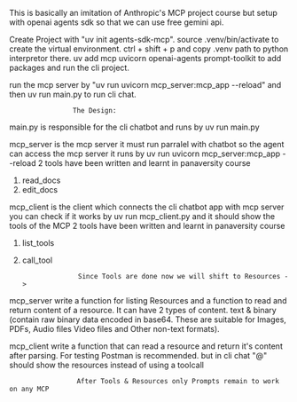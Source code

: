 This is basically an imitation of Anthropic's MCP project course but setup with 
openai agents sdk so that we can use free gemini api.

Create Project with "uv init agents-sdk-mcp".
source .venv/bin/activate to create the virtual environment.
ctrl + shift + p and copy .venv path to python interpretor there.
uv add mcp uvicorn openai-agents prompt-toolkit to add packages and run the cli project.

run the mcp server by "uv run uvicorn mcp_server:mcp_app --reload" and then 
uv run main.py to run cli chat.

                    The Design:
main.py is responsible for the cli chatbot and runs by uv run main.py

mcp_server is the mcp server it must run parralel with chatbot so the agent can access the mcp server
it runs by uv run uvicorn mcp_server:mcp_app --reload
2 tools have been written and learnt in panaversity course 
1. read_docs
2. edit_docs

mcp_client is the client which connects the cli chatbot app with mcp server
you can check if it works by uv run mcp_client.py and it should show the tools of the MCP
2 tools have been written and learnt in panaversity course 
1. list_tools
2. call_tool

                     Since Tools are done now we will shift to Resources ->
mcp_server write a function for listing Resources and a function to read and return content of
a resource. It can have 2 types of content. text & binary (contain raw binary data encoded in base64. 
These are suitable for Images, PDFs, Audio files Video files and Other non-text formats).

mcp_client  write a function that can read a resource and return it's content after parsing.
For testing Postman is recommended. but in cli chat "@" should show the resources instead of using a toolcall


                     After Tools & Resources only Prompts remain to work on any MCP

                    